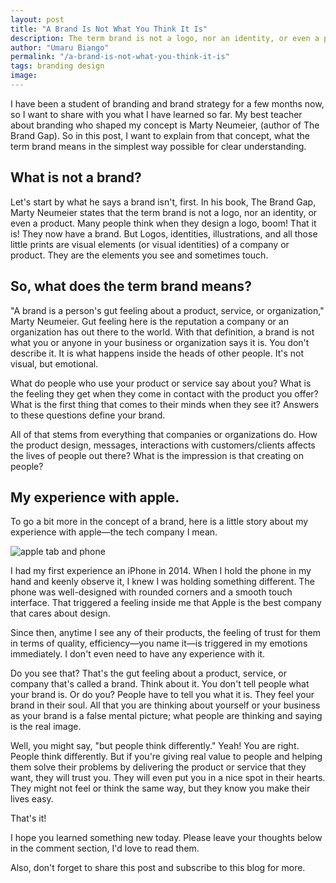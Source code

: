 ```yaml
---
layout: post
title: "A Brand Is Not What You Think It Is"
description: The term brand is not a logo, nor an identity, or even a product. It's not any of these things that you hear people say it is.
author: "Umaru Biango"
permalink: "/a-brand-is-not-what-you-think-it-is"
tags: branding design
image: 
---
```


I have been a student of branding and brand strategy for a few months now, so I want to share with you what I have learned so far. My best teacher about branding who shaped my concept is Marty Neumeier, (author of The Brand Gap). So in this post, I want to explain from that concept, what the term brand means in the simplest way possible for clear understanding.

## What is not a brand?

Let's start by what he says a brand isn't, first. In his book, The Brand Gap, Marty Neumeier states that the term brand is not a logo, nor an identity, or even a product. 
Many people think when they design a logo, boom! That it is! They now have a brand. But Logos, identities, illustrations, and all those little prints are visual elements (or visual identities) of a company or product. They are the elements you see and sometimes touch.

## So, what does the term brand means?

"A brand is a person's gut feeling about a product, service, or organization," Marty Neumeier. Gut feeling here is the reputation a company or an organization has out there to the world. With that definition, a brand is not what you or anyone in your business or organization says it is. You don't describe it. It is what happens inside the heads of other people. It's not visual, but emotional.

What do people who use your product or service say about you? What is the feeling they get when they come in contact with the product you offer? What is the first thing that comes to their minds when they see it? Answers to these questions define your brand. 

All of that stems from everything that companies or organizations do. How the product design, messages, interactions with customers/clients affects the lives of people out there? What is the impression is that creating on people? 

## My experience with apple.

To go a bit more in the concept of a brand, here is a little story about my experience with apple—the tech company I mean.

![apple tab and phone](/assets/img/apple-tab-and-phone.png "Apple products on a table")

I had my first experience an iPhone in 2014. When I hold the phone in my hand and keenly observe it, I knew I was holding something different. The phone was well-designed with rounded corners and a smooth touch interface. That triggered a feeling inside me that Apple is the best company that cares about design.

Since then, anytime I see any of their products, the feeling of trust for them in terms of quality, efficiency—you name it—is triggered in my emotions immediately. I don't even need to have any experience with it. 

Do you see that? That's the gut feeling about a product, service, or company that's called a brand. Think about it. You don't tell people what your brand is. Or do you? People have to tell you what it is. They feel your brand in their soul. All that you are thinking about yourself or your business as your brand is a false mental picture; what people are thinking and saying is the real image.

Well, you might say, "but people think differently." Yeah! You are right. People think differently. But if you're giving real value to people and helping them solve their problems by delivering the product or service that they want, they will trust you. They will even put you in a nice spot in their hearts. They might not feel or think the same way, but they know you make their lives easy.

That's it! 

I hope you learned something new today. Please leave your thoughts below in the comment section, I'd love to read them.

Also, don't forget to share this post and subscribe to this blog for more.


